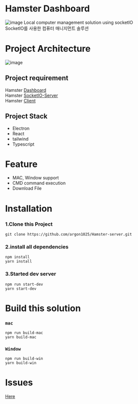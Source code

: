# Hamster Dashboard
![image](https://user-images.githubusercontent.com/55491354/122348840-89d5f580-cf86-11eb-80ca-45cbd05c3ae6.png)
Local computer management solution using socketIO\
SocketIO를 사용한 컴퓨터 매니지먼트 솔루션

# Project Architecture
![image](https://user-images.githubusercontent.com/55491354/122352460-1df58c00-cf8a-11eb-9fa3-f187dd9ee9c1.png)

## Project requirement
Hamster [Dashboard](https://github.com/argon1025/Hamster-Dashboard)\
Hamster [SocketIO-Server](https://github.com/argon1025/Hamster-Dashboard)\
Hamster [Client](https://github.com/argon1025/Hamster-client)

## Project Stack
- Electron
- React
- tailwind
- Typescript

# Feature
- MAC, Window support
- CMD command execution
- Download File

# Installation
### 1.Clone this Project
```
git clone https://github.com/argon1025/Hamster-server.git
```

### 2.install all dependencies
```
npm install
yarn install
```

### 3.Started dev server
```
npm run start-dev
yarn start-dev
```

# Build this solution
### `mac`
```
npm run build-mac
yarn build-mac
```
### `Window`
```
npm run build-win
yarn build-win
```

# Issues
[Here](https://github.com/argon1025/Hamster-server/issues)
